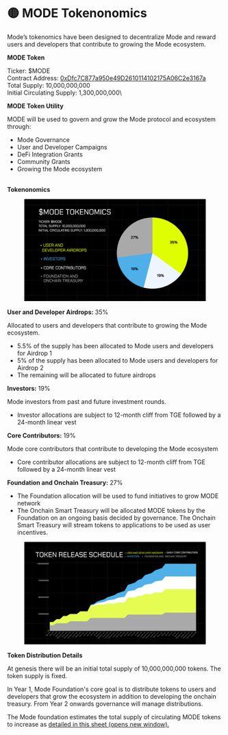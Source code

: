 # 🟡 MODE Tokenonomics

Mode’s tokenomics have been designed to decentralize Mode and reward users and developers that contribute to growing the Mode ecosystem.

**MODE Token**

Ticker: $MODE \
Contract Address: [0xDfc7C877a950e49D2610114102175A06C2e3167a](https://explorer.mode.network/token/0xDfc7C877a950e49D2610114102175A06C2e3167a) \
Total Supply: 10,000,000,000 \
Initial Circulating Supply: 1,300,000,000\


**MODE Token Utility**

MODE will be used to govern and grow the Mode protocol and ecosystem through:

* Mode Governance
* User and Developer Campaigns
* DeFi Integration Grants
* Community Grants
* Growing the Mode ecosystem

\
**Tokenonomics**

<figure><img src="../.gitbook/assets/OPTION 4 [FLAT _  MINIMAL ]  (1).png" alt=""><figcaption></figcaption></figure>

**User and Developer Airdrops:** 35%

Allocated to users and developers that contribute to growing the Mode ecosystem.

* 5.5% of the supply has been allocated to Mode users and developers for Airdrop 1
* 5% of the supply has been allocated to Mode users and developers for Airdrop 2
* The remaining will be allocated to future airdrops

**Investors:** 19%

Mode investors from past and future investment rounds.

* Investor allocations are subject to 12-month cliff from TGE followed by a 24-month linear vest

**Core Contributors:** 19%

Mode core contributors that contribute to developing the Mode ecosystem

* Core contributor allocations are subject to 12-month cliff from TGE followed by a 24-month linear vest

**Foundation and Onchain Treasury:** 27%

* The Foundation allocation will be used to fund initiatives to grow MODE network
* The Onchain Smart Treasury will be allocated MODE tokens by the Foundation on an ongoing basis decided by governance. The Onchain Smart Treasury will stream tokens to applications to be used as user incentives.

<figure><img src="../.gitbook/assets/image (23).png" alt=""><figcaption></figcaption></figure>

**Token Distribution Details**

At genesis there will be an initial total supply of 10,000,000,000 tokens. The token supply is fixed.&#x20;

In Year 1, Mode Foundation's core goal is to distribute tokens to users and developers that grow the ecosystem in addition to developing the onchain treasury. From Year 2 onwards governance will manage distributions.&#x20;

The Mode foundation estimates the total supply of circulating MODE tokens to increase as [detailed in this sheet (opens new window).](https://docs.google.com/spreadsheets/d/1iU4irsKAIhLdNqkJCC00gMmwVZD\_L9nxJOsYqk9Dl9c/edit#gid=470961921)

